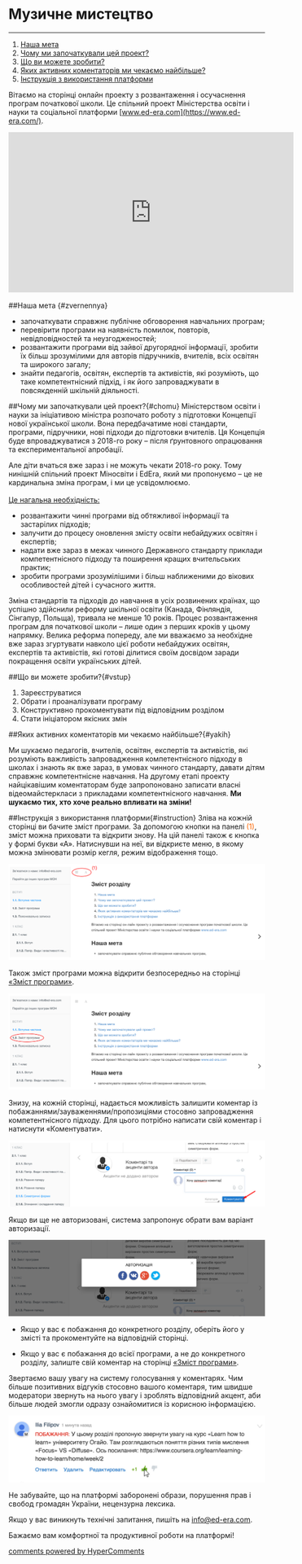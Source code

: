 <div id="hypercomments_widget" class="js-hypercomments-widget invisible"></div>

# Музичне мистецтво

<hr>

1. [Наша мета](#zvernennya)
2. [Чому ми започаткували цей проект?](#chomu)
3. [Що ви можете зробити?](#vstup)
4. [Яких активних коментаторів ми чекаємо найбільше?](#yakih)
5. [Інструкція з використання платформи](#instruction)


Вітаємо на сторінці  онлайн проекту з розвантаження і осучаснення програм початкової школи. Це спільний проект Міністерства освіти і науки та соціальної платформи [www.ed-era.com](https://www.ed-era.com/).   

<center><iframe width="560" height="315" src="https://www.youtube.com/embed/dxBTgbPOMMo" frameborder="0" allowfullscreen></iframe></center>

##Наша мета  {#zvernennya}
* започаткувати справжнє публічне обговорення навчальних програм;
* перевірити програми на наявність помилок, повторів, невідповідностей та неузгодженостей;
* розвантажити програми від зайвої другорядної інформації, зробити їх більш зрозумілими для авторів підручників, вчителів, всіх освітян та широкого загалу;
* знайти педагогів, освітян, експертів та активістів, які розуміють, що таке компетентнісний підхід, і як його запроваджувати в повсякденній шкільній діяльності.

##Чому ми започаткували цей проект?{#chomu}
Міністерством освіти і науки за ініціативою міністра розпочато роботу з підготовки Концепції нової української школи. Вона передбачатиме нові стандарти, програми, підручники, нові підходи до підготовки вчителів. Ця Концепція буде впроваджуватися з 2018-го року – після ґрунтовного опрацювання та експериментальної апробації.    

Але діти вчаться вже зараз і не можуть чекати 2018-го року. Тому нинішній спільний проект Міносвіти і ЕdEra, який ми пропонуємо  – це не кардинальна зміна програм, і ми це усвідомлюємо.<br><br>
<u>Це нагальна необхідність:</u>      
* розвантажити чинні програми від обтяжливої інформації та застарілих підходів;
* залучити до процесу оновлення змісту освіти небайдужих освітян і експертів;
* надати вже зараз в межах чинного Державного стандарту приклади компетентнісного підходу та поширення кращих вчительських практик;
* зробити програми зрозумілішими і більш наближеними до вікових особливостей дітей і сучасного життя.<br>

Зміна стандартів та підходів до навчання в усіх розвинених країнах, що успішно здійснили реформу шкільної освіти (Канада, Фінляндія, Сінгапур, Польща), тривала не менше 10 років. Процес розвантаження програм для початкової школи – лише один з перших кроків у цьому напрямку. Велика реформа попереду, але ми вважаємо за необхідне вже зараз згуртувати навколо цієї роботи небайдужих освітян, експертів та активістів, які готові ділитися своїм досвідом заради покращення освіти українських дітей.<br>

##Що ви можете зробити?{#vstup}
<ol>
<li>Зареєструватися</li>
<li>Обрати і проаналізувати програму</li>     
<li>Конструктивно прокоментувати під відповідним розділом</li>  
<li>Стати ініціатором якісних змін</li></ol>

##Яких активних коментаторів ми чекаємо найбільше?{#yakih}

Ми шукаємо педагогів, вчителів, освітян, експертів та активістів, які розуміють важливість запровадження компетентнісного підходу в школах і знають як вже зараз, в умовах чинного стандарту, давати дітям справжнє компетентнісне навчання. На другому етапі проекту найцікавішим коментаторам буде запропоновано записати власні відеомайстеркласи з прикладами компетентнісного навчання.  <b>Ми шукаємо тих, хто хоче реально впливати на зміни!</b><br> 

##Інструкція з використання платформи{#instruction}
Зліва на кожній сторінці ви бачите зміст програми. За допомогою кнопки на панелі <span style="color: #ff6600;">(1)</span>, 
зміст можна приховати та відкрити знову. На цій панелі також є кнопка у формі букви «А». Натиснувши на неї, ви відкриєте меню, в якому можна змінювати розмір кегля, режим відображення тощо.

![Коментування](0/1.jpg) 

Також зміст програми можна відкрити безпосередньо на сторінці <a href="http://musicmon14.ed-era.com/zmist.html">«Зміст програми»</a>.

![Коментування](0/2.jpg) 

Знизу, на кожній сторінці, надається можливість залишити коментар із побажаннями/зауваженнями/пропозиціями стосовно запровадження компетентнісного підходу. Для цього потрібно написати свій коментар і натиснути «Коментувати».

![Коментування](0/3.jpg) 

Якщо ви ще не авторизовані, система запропонує обрати вам варіант авторизації.

![Коментування](0/4.jpg) 

- Якщо у вас є побажання до конкретного розділу, оберіть його у змісті та прокоментуйте на відповідній  сторінці. 

- Якщо у вас є побажання до всієї програми, а не до конкретного розділу, залиште свій коментар на сторінці <a href="http://musicmon14.ed-era.com/zmist.html">«Зміст програми»</a>.

Звертаємо вашу увагу на систему голосування у коментарях. Чим більше позитивних відгуків стосовно вашого коментаря, тим швидше модератори звернуть на нього увагу і зроблять відповідний акцент, аби більше людей змогли одразу ознайомитися із корисною інформацією.

![Коментування](0/5.png) 

Не забувайте, що на платформі заборонені образи, порушення прав і свобод громадян України, нецензурна лексика.

Якщо у вас виникнуть технічні запитання, пишіть на <a href="mailto:info@ed-era.com">info@ed-era.com</a>. 

Бажаємо вам комфортної та продуктивної роботи на платформі!

<div class="js-hypercomments-container">
<a href="http://hypercomments.com" class="hc-link" title="comments widget">comments powered by HyperComments</a>
</div>